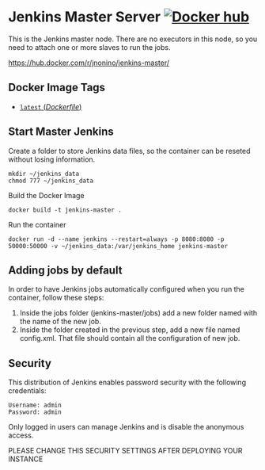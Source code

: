 # Jenkins Master Server [![Docker hub](https://img.shields.io/docker/pulls/jnonino/jenkins-master.svg)](https://hub.docker.com/r/jnonino/jenkins-master/)

This is the Jenkins master node. There are no executors in this node, so you need to attach one or more slaves to run the jobs.

   https://hub.docker.com/r/jnonino/jenkins-master/

## Docker Image Tags ##

-	[`latest` (*Dockerfile*)](https://bitbucket.org/jnonino-devops-cloud/jenkins-master/src/master/Dockerfile)

## Start Master Jenkins ##

Create a folder to store Jenkins data files, so the container can be reseted without losing information.  
   
    mkdir ~/jenkins_data
    chmod 777 ~/jenkins_data
    
Build the Docker Image  
    
    docker build -t jenkins-master .
    
Run the container  
    
    docker run -d --name jenkins --restart=always -p 8080:8080 -p 50000:50000 -v ~/jenkins_data:/var/jenkins_home jenkins-master 

## Adding jobs by default ##

In order to have Jenkins jobs automatically configured when you run the container, follow these steps:  

1. Inside the jobs folder (jenkins-master/jobs) add a new folder named with the name of the new job.  
2. Inside the folder created in the previous step, add a new file named config.xml. That file should contain all the configuration of new job.

## Security

This distribution of Jenkins enables password security with the following credentials:  

    Username: admin  
    Password: admin  

Only logged in users can manage Jenkins and is disable the anonymous access.

PLEASE CHANGE THIS SECURITY SETTINGS AFTER DEPLOYING YOUR INSTANCE
